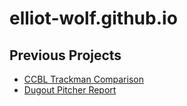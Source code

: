 # elliot-wolf.github.io


## Previous Projects
+ [CCBL Trackman Comparison](https://github.com/elliot-wolf/CCBL-Stadium-Trackman-Comparison.git)
+ [Dugout Pitcher Report](https://github.com/elliot-wolf/Dugout-Pitcher-Report)
